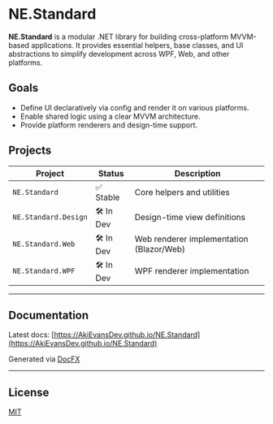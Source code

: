 ﻿# NE.Standard

**NE.Standard** is a modular .NET library for building cross-platform MVVM-based applications. It provides essential helpers, base classes, and UI abstractions to simplify development across WPF, Web, and other platforms.

## Goals

- Define UI declaratively via config and render it on various platforms.
- Enable shared logic using a clear MVVM architecture.
- Provide platform renderers and design-time support.

## Projects

| Project                   | Status        | Description                                 |
|---------------------------|---------------|---------------------------------------------|
| `NE.Standard`             | ✅ Stable     | Core helpers and utilities                  |
| `NE.Standard.Design`      | 🛠 In Dev     | Design-time view definitions                |
| `NE.Standard.Web`         | 🛠 In Dev     | Web renderer implementation (Blazor/Web)    |
| `NE.Standard.WPF`         | 🛠 In Dev     | WPF renderer implementation                 |

---

## Documentation

Latest docs: [https://AkiEvansDev.github.io/NE.Standard](https://AkiEvansDev.github.io/NE.Standard)

Generated via [DocFX](https://dotnet.github.io/docfx/)

---

## License

[MIT](LICENSE)
